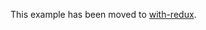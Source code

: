 This example has been moved to [with-redux](https://github.com/vercel/next.js/tree/canary/examples/with-redux).
